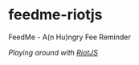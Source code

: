 # feedme-riotjs
FeedMe - A(n Hu)ngry Fee Reminder

*Playing around with [RiotJS](https://muut.com/riotjs/)*
